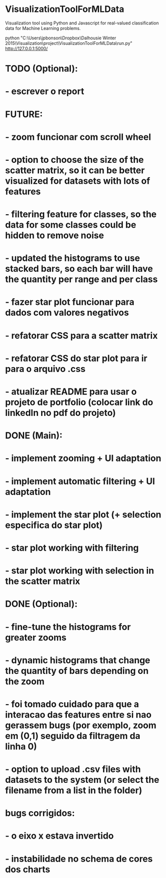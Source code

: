# VisualizationToolForMLData
Visualization tool using Python and Javascript for real-valued classification data for Machine Learning problems.

python "C:\Users\jpbonson\Dropbox\Dalhousie Winter 2015\Visualization\project\VisualizationToolForMLData\run.py"
http://127.0.0.1:5000/

# TODO (Optional):
# - escrever o report

# FUTURE:
# - zoom funcionar com scroll wheel
# - option to choose the size of the scatter matrix, so it can be better visualized for datasets with lots of features
# - filtering feature for classes, so the data for some classes could be hidden to remove noise
# - updated the histograms to use stacked bars, so each bar will have the quantity per range and per class
# - fazer star plot funcionar para dados com valores negativos
# - refatorar CSS para a scatter matrix
# - refatorar CSS do star plot para ir para o arquivo .css
# - atualizar README para usar o projeto de portfolio (colocar link do linkedln no pdf do projeto)

# DONE (Main):
# - implement zooming + UI adaptation
# - implement automatic filtering + UI adaptation
# - implement the star plot (+ selection especifica do star plot)
# - star plot working with filtering
# - star plot working with selection in the scatter matrix

# DONE (Optional):
# - fine-tune the histograms for greater zooms
# - dynamic histograms that change the quantity of bars depending on the zoom
# - foi tomado cuidado para que a interacao das features entre si nao gerassem bugs (por exemplo, zoom em (0,1) seguido da filtragem da linha 0)
# - option to upload .csv files with datasets to the system (or select the filename from a list in the folder)

# bugs corrigidos:
# - o eixo x estava invertido
# - instabilidade no schema de cores dos charts